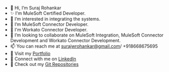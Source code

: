 - 👋 Hi, I’m Suraj Rohankar
- ✨ I'm MuleSoft Certified Developer.
- 👀 I’m interested in integrating the systems.
- 🌱 I’m MuleSoft Connector Developer.
- 🌱 I'm Workato Connector Developer.
- 💞️ I’m looking to collaborate on MuleSoft Integration, MuleSoft Connector Development and Workato Connector Development.
- 📫 You can reach me at surajwrohankar@gmail.com/ +918668675695
- 👀 Visit my [Portfolio](https://surajrohankar.github.io)
- 🌱 Connect with me on [LinkedIn](https://www.linkedin.com/in/suraj-rohankar/)
- 👀 Check out my [Git Repositories](https://github.com/surajrohankar?tab=repositories)

<!---
- 👀 Visit my [Portfolio](https://surajrohankar.github.io)
surajrohankar/surajrohankar is a ✨ special ✨ repository because its `README.md` (this file) appears on your GitHub profile.
You can click the Preview link to take a look at your changes.
--->
